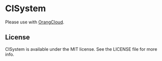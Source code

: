 # CISystem
Please use with [OrangCloud](https://orang.cloud/).



## License

CISystem is available under the MIT license. See the LICENSE file for more info.
